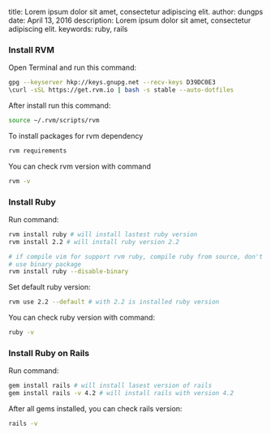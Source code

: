 title: Lorem ipsum dolor sit amet, consectetur adipiscing elit.
author: dungps
date: April 13, 2016
description: Lorem ipsum dolor sit amet, consectetur adipiscing elit.
keywords: ruby, rails
<!--content-->
### Install RVM
Open Terminal and run this command:

```bash
gpg --keyserver hkp://keys.gnupg.net --recv-keys D39DC0E3
\curl -sSL https://get.rvm.io | bash -s stable --auto-dotfiles
```

After install run this command:

```bash
source ~/.rvm/scripts/rvm
```

To install packages for rvm dependency

```bash
rvm requirements
```

You can check rvm version with command

```bash
rvm -v
```

### Install Ruby
Run command:

```bash
rvm install ruby # will install lastest ruby version
rvm install 2.2 # will install ruby version 2.2

# if compile vim for support rvm ruby, compile ruby from source, don't
# use binary package
rvm install ruby --disable-binary
```

Set default ruby version:

```bash
rvm use 2.2 --default # with 2.2 is installed ruby version
```

You can check ruby version with command:

```bash
ruby -v
```

### Install Ruby on Rails
Run command:

```bash
gem install rails # will install lasest version of rails
gem install rails -v 4.2 # will install rails with version 4.2
```

After all gems installed, you can check rails version:

```bash
rails -v
```